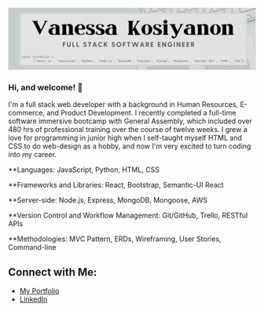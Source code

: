 ![Welcome Banner](images/banner.png)
<!--
**vkosiyan/vkosiyan** is a ✨ _special_ ✨ repository because its `README.md` (this file) appears on your GitHub profile.

Here are some ideas to get you started:

- 🔭 I’m currently working on ...
- 🌱 I’m currently learning ...
- 👯 I’m looking to collaborate on ...
- 🤔 I’m looking for help with ...
- 💬 Ask me about ...
- 📫 How to reach me: ...
- 😄 Pronouns: ...
- ⚡ Fun fact: ...
-->

### Hi, and welcome! 👋

I'm a full stack web developer with a background in Human Resources, E-commerce, and Product Development. I recently completed a full-time software immersive bootcamp with General Assembly, which included over 480 hrs of professional training over the course of twelve weeks. I grew a love for programming in junior high when I self-taught myself HTML and CSS to do web-design as a hobby, and now I'm very excited to turn coding into my career.

**Languages:
JavaScript, Python, HTML, CSS

**Frameworks and Libraries:
React, Bootstrap, Semantic-UI React

**Server-side: 
Node.js, Express, MongoDB, Mongoose, AWS

**Version Control and Workflow Management:
Git/GitHub, Trello, RESTful APIs

**Methodologies:
MVC Pattern, ERDs, Wireframing, User Stories, Command-line

## Connect with Me:

* [My Portfolio](https://vanessa-kosiyanon.com)
* [LinkedIn](https://linkedin.com/in/vkosiyan)

